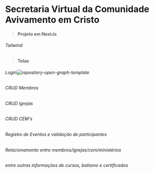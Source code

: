 # Secretaria Virtual da Comunidade Avivamento em Cristo

> #### Projeto em NextJs


###### Tailwind

> #### Telas
###### Login![repository-open-graph-template](https://user-images.githubusercontent.com/40275604/196005968-4f375d11-9dfc-4380-877d-68acb837bfa4.png)

###### CRUD Membros
###### CRUD Igrejas
###### CRUD CEM's
###### Registro de Eventos e validação de participantes
###### Relacionamento entre membros/igrejas/cem/ministérios
###### entre outras informações de cursos, batismo e certificados
